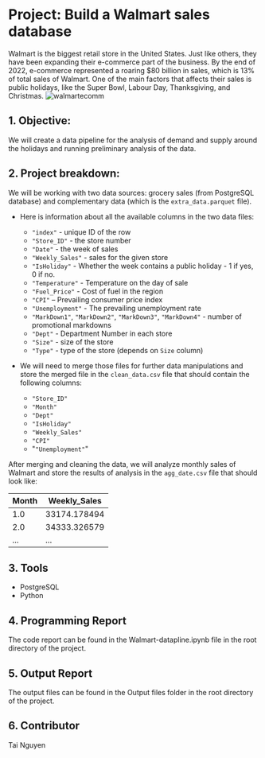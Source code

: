 # Project: Build a Walmart sales database

Walmart is the biggest retail store in the United States. Just like others, they have been expanding their e-commerce part of the business. By the end of 2022, e-commerce represented a roaring $80 billion in sales, which is 13% of total sales of Walmart. One of the main factors that affects their sales is public holidays, like the Super Bowl, Labour Day, Thanksgiving, and Christmas. 
![walmartecomm](https://github.com/tainguyen103/WalmartDataPipeline/assets/108405800/4e63a12a-480a-417f-abc0-86a55e10a4a5)


## 1. Objective: 
We will create a data pipeline for the analysis of demand and supply around the holidays and running preliminary analysis of the data. 

## 2. Project breakdown:

We will be working with two data sources: grocery sales (from PostgreSQL database) and complementary data (which is the `extra_data.parquet` file). 

- Here is information about all the available columns in the two data files:
  - `"index"` - unique ID of the row
  - `"Store_ID"` - the store number
  - `"Date"` - the week of sales
  - `"Weekly_Sales"` - sales for the given store
  - `"IsHoliday"` - Whether the week contains a public holiday - 1 if yes, 0 if no.
  - `"Temperature"` - Temperature on the day of sale
  - `"Fuel_Price"` - Cost of fuel in the region
  - `"CPI"` – Prevailing consumer price index
  - `"Unemployment"` - The prevailing unemployment rate
  - `"MarkDown1"`, `"MarkDown2"`, `"MarkDown3"`, `"MarkDown4"` - number of promotional markdowns
  - `"Dept"` - Department Number in each store
  - `"Size"` - size of the store
  - `"Type"` - type of the store (depends on `Size` column)


- We will need to merge those files for further data manipulations and store the merged file in the `clean_data.csv` file that should contain the following columns:
  - `"Store_ID"`
  - `"Month"`
  - `"Dept"`
  - `"IsHoliday"`
  - `"Weekly_Sales"`
  - `"CPI"`
  - "`"Unemployment"`"

After merging and cleaning the data, we will analyze monthly sales of Walmart and store the results of analysis in the `agg_date.csv` file that should look like:

|  Month | Weekly_Sales  | 
|---|---|
| 1.0  |  33174.178494 |
|  2.0 |  34333.326579 |
|  ... | ...  |  

## 3. Tools
- PostgreSQL
- Python

## 4. Programming Report 
The code report can be found in the Walmart-datapline.ipynb file in the root directory of the project.

## 5. Output Report 
The output files can be found in the Output files folder in the root directory of the project.

## 6. Contributor
Tai Nguyen
